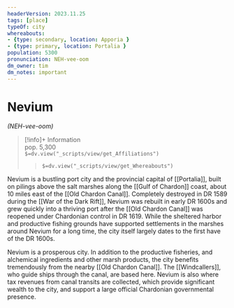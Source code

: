 ```yaml
---
headerVersion: 2023.11.25
tags: [place]
typeOf: city
whereabouts: 
- {type: secondary, location: Apporia }
- {type: primary, location: Portalia }
population: 5300
pronunciation: NEH-vee-oom
dm_owner: tim
dm_notes: important
---
```

# Nevium
*(NEH-vee-oom)*
>[!info]+ Information  
> pop. 5,300  
> `$=dv.view("_scripts/view/get_Affiliations")`  
>> `$=dv.view("_scripts/view/get_Whereabouts")`

Nevium is a bustling port city and the provincial capital of [[Portalia]], built on pilings above the salt marshes along the [[Gulf of Chardon]] coast, about 10 miles east of the [[Old Chardon Canal]]. Completely destroyed in DR 1589 during the [[War of the Dark Rift]], Nevium was rebuilt in early DR 1600s and grew quickly into a thriving port after the [[Old Chardon Canal]] was reopened under Chardonian control in DR 1619. While the sheltered harbor and productive fishing grounds have supported settlements in the marshes around Nevium for a long time, the city itself largely dates to the first have of the DR 1600s. 

Nevium is a prosperous city. In addition to the productive fisheries, and alchemical ingredients and other marsh products, the city benefits tremendously from the nearby [[Old Chardon Canal]]. The [[Windcallers]], who guide ships through the canal, are based here. Nevium is also where tax revenues from canal transits are collected, which provide significant wealth to the city, and support a large official Chardonian governmental presence. 